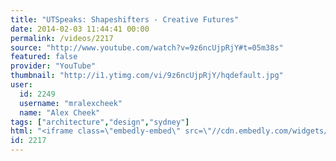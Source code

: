 ```yaml
---
title: "UTSpeaks: Shapeshifters - Creative Futures"
date: 2014-02-03 11:44:41 00:00
permalink: /videos/2217
source: "http://www.youtube.com/watch?v=9z6ncUjpRjY#t=05m38s"
featured: false
provider: "YouTube"
thumbnail: "http://i1.ytimg.com/vi/9z6ncUjpRjY/hqdefault.jpg"
user:
  id: 2249
  username: "mralexcheek"
  name: "Alex Cheek"
tags: ["architecture","design","sydney"]
html: "<iframe class=\"embedly-embed\" src=\"//cdn.embedly.com/widgets/media.html?src=http%3A%2F%2Fwww.youtube.com%2Fembed%2F9z6ncUjpRjY%3Fwmode%3Dtransparent%26feature%3Doembed%26start%3D338&url=http%3A%2F%2Fwww.youtube.com%2Fwatch%3Fv%3D9z6ncUjpRjY&image=http%3A%2F%2Fi1.ytimg.com%2Fvi%2F9z6ncUjpRjY%2Fhqdefault.jpg&key=950020ba825211e1a0764040d3dc5c07&type=text%2Fhtml&schema=youtube\" width=\"854\" height=\"480\" scrolling=\"no\" frameborder=\"0\" allowfullscreen></iframe>"
id: 2217
---
```



